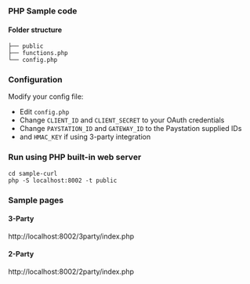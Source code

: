 ### PHP Sample code

#### Folder structure
```
├── public
├── functions.php
└── config.php
```

### Configuration
Modify your config file:
- Edit `config.php`
- Change `CLIENT_ID` and `CLIENT_SECRET` to your OAuth credentials
- Change `PAYSTATION_ID` and `GATEWAY_ID` to the Paystation supplied IDs
- and `HMAC_KEY` if using 3-party integration
### Run using PHP built-in web server
```
cd sample-curl
php -S localhost:8002 -t public
```
### Sample pages
#### 3-Party
http://localhost:8002/3party/index.php
#### 2-Party
http://localhost:8002/2party/index.php